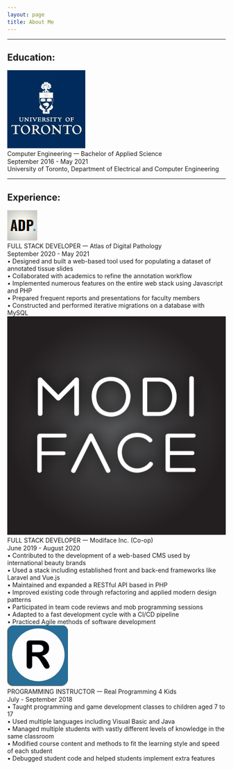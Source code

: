```yaml
---
layout: page
title: About Me
---
```

<!-- I am a bla bla bla. -->
<hr>

## Education:

<div class="work-container">
  <div class="work-title">
    <img class="work-icon" src="/../images/uoft.png">
    <div class="work-title-left"> Computer Engineering 𑁋 Bachelor of Applied Science</div>
    <div class="work-title-right">September 2016 - May 2021</div>
  </div>
  <div class="work-line">University of Toronto, Department of Electrical and Computer Engineering</div>
</div>
<hr>

## Experience:
<div class="work-container">
  <div class="work-title">
    <img class="work-icon" src="/../images/adp.png">
    <div class="work-title-left"> FULL STACK DEVELOPER 𑁋 Atlas of Digital Pathology</div>
    <div class="work-title-right">September 2020 - May 2021</div>
  </div>
  <div class="work-line">• Designed and built a web-based tool used for populating a dataset of annotated tissue slides</div>
  <div class="work-line">• Collaborated with academics to refine the annotation workflow</div>
  <div class="work-line">• Implemented numerous features on the entire web stack using Javascript and PHP</div>
  <div class="work-line">• Prepared frequent reports and presentations for faculty members</div>
  <div class="work-line">• Constructed and performed iterative migrations on a database with MySQL</div>
</div>

<div class="work-container">
  <div class="work-title">
    <img class="work-icon" src="/../images/modiface.png">
    <div class="work-title-left"> FULL STACK DEVELOPER 𑁋 Modiface Inc. (Co-op)</div>
    <div class="work-title-right">June 2019 - August 2020</div>
  </div>
  <div class="work-line">• Contributed to the development of a web-based CMS used by international beauty brands</div>
  <div class="work-line">• Used a stack including established front and back-end frameworks like Laravel and Vue.js</div>
  <div class="work-line">• Maintained and expanded a RESTful API based in PHP</div>
  <div class="work-line">• Improved existing code through refactoring and applied modern design patterns</div>
  <div class="work-line">• Participated in team code reviews and mob programming sessions</div>
  <div class="work-line">• Adapted to a fast development cycle with a CI/CD pipeline</div>
  <div class="work-line">• Practiced Agile methods of software development</div>
</div>

<div class="work-container">
  <div class="work-title">
    <img class="work-icon" src="/../images/rp4k.jpg">
    <div class="work-title-left"> PROGRAMMING INSTRUCTOR 𑁋 Real Programming 4 Kids</div>
    <div class="work-title-right">July - September 2018</div>
  </div>
  <div class="work-line">• Taught programming and game development classes to children aged 7 to 17</div>
  <div class="work-line">• Used multiple languages including Visual Basic and Java</div>
  <div class="work-line">• Managed multiple students with vastly different levels of knowledge in the same classroom</div>
  <div class="work-line">• Modified course content and methods to fit the learning style and speed of each student</div>
  <div class="work-line">• Debugged student code and helped students implement extra features</div>
</div>
